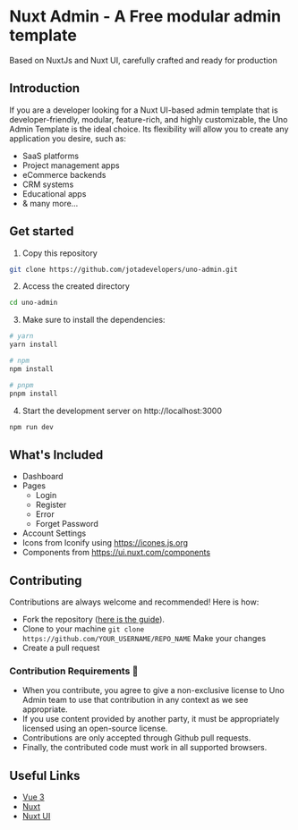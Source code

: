 # Nuxt Admin - A Free modular admin template

Based on NuxtJs and Nuxt UI, carefully crafted and ready for production

## Introduction

If you are a developer looking for a Nuxt UI-based admin template that is developer-friendly, modular,
feature-rich,
and highly customizable, the Uno Admin Template is the ideal choice. Its flexibility will allow you to
create any
application you desire, such as:

 <ul>
    <li>SaaS platforms</li>
    <li>Project management apps</li>
    <li>eCommerce backends</li>
    <li>CRM systems</li>
    <li>Educational apps</li>
    <li>& many more…</li>
 </ul>

## Get started

1. Copy this repository

```bash
git clone https://github.com/jotadevelopers/uno-admin.git
```

2. Access the created directory

```bash
cd uno-admin
```

3. Make sure to install the dependencies:

```bash
# yarn
yarn install

# npm
npm install

# pnpm
pnpm install
```

4. Start the development server on http://localhost:3000

```bash
npm run dev
```

## What's Included

- Dashboard
- Pages
  - Login
  - Register
  - Error
  - Forget Password
- Account Settings
- Icons from Iconify using https://icones.js.org
- Components from https://ui.nuxt.com/components

## Contributing

Contributions are always welcome and recommended! Here is how:

- Fork the repository ([here is the guide](https://docs.github.com/en/get-started/quickstart/fork-a-repo)).
- Clone to your machine `git clone https://github.com/YOUR_USERNAME/REPO_NAME` Make your changes
- Create a pull request

### Contribution Requirements 🧰

- When you contribute, you agree to give a non-exclusive license to Uno Admin team to use that contribution in any context as we see appropriate.
- If you use content provided by another party, it must be appropriately licensed using an open-source license.
- Contributions are only accepted through Github pull requests.
- Finally, the contributed code must work in all supported browsers.

## Useful Links

- [Vue 3](https://themeselection.com/item/category/freebies/)
- [Nuxt](https://ui.nuxt.com)
- [Nuxt UI](https://ui.nuxt.com)
